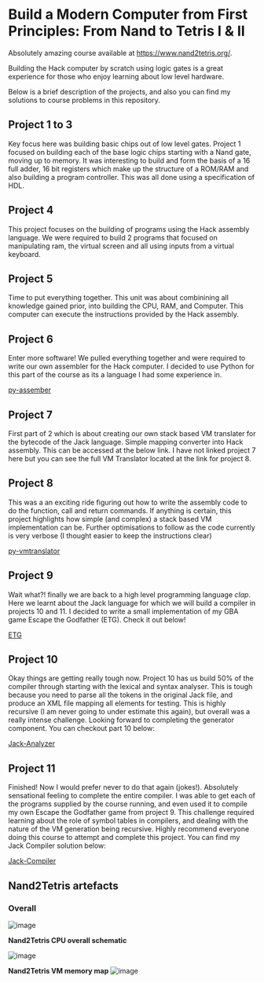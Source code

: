 # Build a Modern Computer from First Principles: From Nand to Tetris I & II

Absolutely amazing course available at https://www.nand2tetris.org/. 

Building the Hack computer by scratch using logic gates is a great experience for those who enjoy learning about low level hardware.

Below is a brief description of the projects, and also you can find my solutions to course problems in this repository.

## Project 1 to 3

Key focus here was building basic chips out of low level gates. Project 1 focused on building each of the base logic chips starting with a Nand gate, moving up to memory.
It was interesting to build and form the basis of a 16 full adder, 16 bit registers which make up the structure of a ROM/RAM and also building a program controller. This was all done using a specification of HDL.

## Project 4

This project focuses on the building of programs using the Hack assembly language. We were required to build 2 programs that focused on manipulating ram, the virtual screen and all using inputs from a virtual keyboard.

## Project 5

Time to put everything together. This unit was about combinining all knowledge gained prior, into building the CPU, RAM, and Computer. This computer can execute the instructions provided by the Hack assembly. 

## Project 6

Enter more software! We pulled everything together and were required to write our own assembler for the Hack computer. I decided to use Python for this part of the course as its a language I had some experience in.

[py-assember](https://github.com/scassar/nand2tetris/tree/master/projects/06/py-assembler)

## Project 7

First part of 2 which is about creating our own stack based VM translater for the bytecode of the Jack language. Simple mapping converter into Hack assembly. This can be accessed at the below link. I have not linked project 7 here but you can see the full VM Translator located at the link for project 8.

## Project 8 

This was a an exciting ride figuring out how to write the assembly code to do the function, call and return commands. If anything is certain, this project highlights how simple (and complex) a stack based VM implementation can be. Further optimisations to follow as the code currently is very verbose (I thought easier to keep the instructions clear)

[py-vmtranslator](https://github.com/scassar/nand2tetris/tree/master/projects/08/py-vm)

## Project 9

Wait what?! finally we are back to a high level programming language *clap*. Here we learnt about the Jack language for which we will build a compiler in projects 10 and 11. I decided to write a small implementation of my GBA game Escape the Godfather (ETG). Check it out below!

[ETG](https://github.com/scassar/nand2tetris/tree/master/projects/09)

## Project 10

Okay things are getting really tough now. Project 10 has us build 50% of the compiler through starting with the lexical and syntax analyser. This is tough because you need to parse all the tokens in the original Jack file, and produce an XML file mapping all elements for testing. This is highly recursive (I am never going to under estimate this again), but overall was a really intense challenge. Looking forward to completing the generator component. You can checkout part 10 below:

[Jack-Analyzer](https://github.com/scassar/nand2tetris/tree/master/projects/10)

## Project 11 

Finished! Now I would prefer never to do that again (jokes!). Absolutely sensational feeling to complete the entire compiler. I was able to get each of the programs supplied by the course running, and even used it to compile my own Escape the Godfather game from project 9. This challenge required learning about the role of symbol tables in compilers, and dealing with the nature of the VM generation being recursive. Highly recommend everyone doing this course to attempt and complete this project. You can find my Jack Compiler solution below: 

[Jack-Compiler](https://github.com/scassar/nand2tetris/tree/master/projects/11)

## Nand2Tetris artefacts  

### Overall

![image](https://github.com/scassar/nand2tetris/assets/2356898/ff7392c2-dc8d-4969-92b1-d666ed5a8e55)


**Nand2Tetris CPU overall schematic**

![image](https://github.com/scassar/nand2tetris/assets/2356898/db3ec066-99c1-45b3-85fc-b404866fe7f7)

**Nand2Tetris VM memory map**
![image](https://github.com/scassar/nand2tetris/assets/2356898/1f04a508-8a7d-4da6-b78d-89dc9e9f4734)
